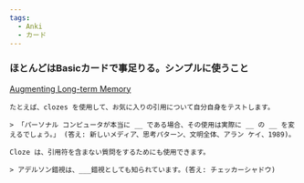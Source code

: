 ```yaml
---
tags:
  - Anki
  - カード
---
```

### ほとんどはBasicカードで事足りる。シンプルに使うこと

[Augmenting Long-term Memory](https://augmentingcognition.com/ltm.html)


```
たとえば、clozes を使用して、お気に入りの引用について自分自身をテストします。

> 「パーソナル コンピュータが本当に __ である場合、その使用は実際に __ の __ を変えるでしょう。」 (答え: 新しいメディア、思考パターン、文明全体、アラン ケイ、1989)。

Cloze は、引用符を含まない質問をするためにも使用できます。

> アデルソン錯視は、___錯視としても知られています。(答え: チェッカーシャドウ)
```